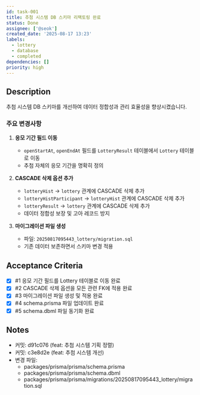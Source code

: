 ```yaml
---
id: task-001
title: 추첨 시스템 DB 스키마 리팩토링 완료
status: Done
assignee: ['@seok']
created_date: '2025-08-17 13:23'
labels:
  - lottery
  - database
  - completed
dependencies: []
priority: high
---
```


## Description

추첨 시스템 DB 스키마를 개선하여 데이터 정합성과 관리 효율성을 향상시켰습니다.

### 주요 변경사항

1. **응모 기간 필드 이동**
   - `openStartAt`, `openEndAt` 필드를 `LotteryResult` 테이블에서 `Lottery` 테이블로 이동
   - 추첨 자체의 응모 기간을 명확히 정의

2. **CASCADE 삭제 옵션 추가**
   - `lotteryHist` → `lottery` 관계에 CASCADE 삭제 추가
   - `lotteryHistParticipant` → `lotteryHist` 관계에 CASCADE 삭제 추가
   - `lotteryResult` → `lottery` 관계에 CASCADE 삭제 추가
   - 데이터 정합성 보장 및 고아 레코드 방지

3. **마이그레이션 파일 생성**
   - 파일: `20250817095443_lottery/migration.sql`
   - 기존 데이터 보존하면서 스키마 변경 적용

## Acceptance Criteria
<!-- AC:BEGIN -->
- [x] #1 응모 기간 필드를 Lottery 테이블로 이동 완료
- [x] #2 CASCADE 삭제 옵션을 모든 관련 FK에 적용 완료
- [x] #3 마이그레이션 파일 생성 및 적용 완료
- [x] #4 schema.prisma 파일 업데이트 완료
- [x] #5 schema.dbml 파일 동기화 완료
<!-- AC:END -->

## Notes

- 커밋: d91c076 (feat: 추첨 시스템 기획 정렬)
- 커밋: c3e8d2e (feat: 추첨 시스템 개선)
- 변경 파일:
  - packages/prisma/prisma/schema.prisma
  - packages/prisma/prisma/schema.dbml
  - packages/prisma/prisma/migrations/20250817095443_lottery/migration.sql